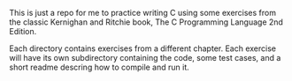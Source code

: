 This is just a repo for me to practice writing C using some exercises from the classic Kernighan
and Ritchie book, The C Programming Language 2nd Edition.

Each directory contains exercises from a different chapter. Each exercise will have its own 
subdirectory containing the code, some test cases, and a short readme descring how to compile and
run it.
